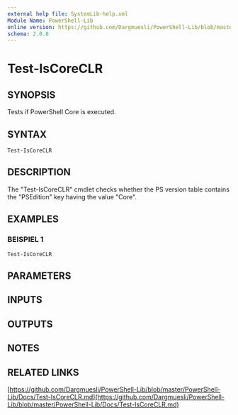 ```yaml
---
external help file: SystemLib-help.xml
Module Name: PowerShell-Lib
online version: https://github.com/Dargmuesli/PowerShell-Lib/blob/master/PowerShell-Lib/Docs/Test-IsCoreCLR.md
schema: 2.0.0
---
```


# Test-IsCoreCLR

## SYNOPSIS
Tests if PowerShell Core is executed.

## SYNTAX

```
Test-IsCoreCLR
```

## DESCRIPTION
The "Test-IsCoreCLR" cmdlet checks whether the PS version table contains the "PSEdition" key having the value "Core".

## EXAMPLES

### BEISPIEL 1
```
Test-IsCoreCLR
```

## PARAMETERS

## INPUTS

## OUTPUTS

## NOTES

## RELATED LINKS

[https://github.com/Dargmuesli/PowerShell-Lib/blob/master/PowerShell-Lib/Docs/Test-IsCoreCLR.md](https://github.com/Dargmuesli/PowerShell-Lib/blob/master/PowerShell-Lib/Docs/Test-IsCoreCLR.md)

